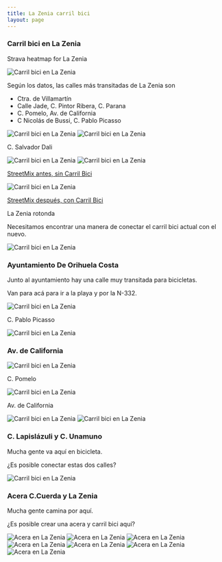 ```yaml
---
title: La Zenia carril bici
layout: page
---
```


### Carril bici en La Zenia 

Strava heatmap for La Zenia

<img class="img-fluid" src="/assets/lazenia/strava-lazenia.png" alt="Carril bici en La Zenia">

Según los datos, las calles más transitadas de La Zenia son

  - Ctra. de Villamartín
  - Calle Jade, C. Pintor Ribera, C. Parana
  - C. Pomelo, Av. de California
  - C Nicolás de Bussi, C. Pablo Picasso


<img class="img-fluid" src="/assets/lazenia/g.png" alt="Carril bici en La Zenia">

<img class="img-fluid" src="/assets/lazenia/h.png" alt="Carril bici en La Zenia">

C. Salvador Dali

<img class="img-fluid" src="/assets/lazenia/i.png" alt="Carril bici en La Zenia">

<img class="img-fluid" src="/assets/lazenia/lazenia_antes.png" alt="Carril bici en La Zenia">

<a target="_blank" href="https://streetmix.net/cyclingorihuel1/1/la-zenia-boulevard-2021">StreetMix antes, sin Carril Bici</a>

<img class="img-fluid" src="/assets/lazenia/lazenia_despues.jpg" alt="Carril bici en La Zenia">

<a target="_blank" href="https://streetmix.net/cyclingorihuel1/2/la-zenia-boulevard-carril-bici">StreetMix después, con Carril Bici</a>


La Zenia rotonda

Necesitamos encontrar una manera de conectar el carril bici actual con el nuevo.

<img class="img-fluid" src="/assets/lazenia/j.png" alt="Carril bici en La Zenia">

### Ayuntamiento De Orihuela Costa

Junto al ayuntamiento hay una calle muy transitada para bicicletas.

Van para acá para ir a la playa y por la N-332.

<img class="img-fluid" src="/assets/lazenia/ay.png" alt="Carril bici en La Zenia">

C. Pablo Picasso

<img class="img-fluid" src="/assets/lazenia/b.png" alt="Carril bici en La Zenia">

<br>

### Av. de California


<img class="img-fluid" src="/assets/lazenia/e.png" alt="Carril bici en La Zenia">

C. Pomelo

<img class="img-fluid" src="/assets/lazenia/f.png" alt="Carril bici en La Zenia">

Av. de California

<img class="img-fluid" src="/assets/lazenia/c.png" alt="Carril bici en La Zenia">

<img class="img-fluid" src="/assets/lazenia/d.png" alt="Carril bici en La Zenia">

<br>

### C. Lapislázuli y C. Unamuno

Mucha gente va aquí en bicicleta.

¿Es posible conectar estas dos calles?

<img class="img-fluid" src="/assets/lazenia/k.png" alt="Carril bici en La Zenia">

<br>

### Acera C.Cuerda y La Zenia

Mucha gente camina por aquí.

¿Es posible crear una acera y carril bici aquí?

<img class="img-fluid" src="/assets/lazenia/lawalk.png" alt="Acera en La Zenia">

<img class="img-fluid" src="/assets/lazenia/walk1.jpg" alt="Acera en La Zenia">
<img class="img-fluid" src="/assets/lazenia/walk2.jpg" alt="Acera en La Zenia">
<img class="img-fluid" src="/assets/lazenia/walk3.jpg" alt="Acera en La Zenia">
<img class="img-fluid" src="/assets/lazenia/walk4.jpg" alt="Acera en La Zenia">
<img class="img-fluid" src="/assets/lazenia/walk5.jpg" alt="Acera en La Zenia">
<img class="img-fluid" src="/assets/lazenia/walk6.jpg" alt="Acera en La Zenia">
